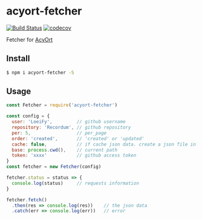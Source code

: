 # acyort-fetcher

[![Build Status](https://travis-ci.org/acyortjs/acyort-fetcher.svg?branch=master)](https://travis-ci.org/acyortjs/acyort-fetcher)
[![codecov](https://codecov.io/gh/acyortjs/acyort-fetcher/branch/master/graph/badge.svg)](https://codecov.io/gh/acyortjs/acyort-fetcher)

Fetcher for [AcyOrt](https://github.com/acyortjs/acyort)

## Install

```bash
$ npm i acyort-fetcher -S
```

## Usage

```js
const Fetcher = require('acyort-fetcher')

const config = {
  user: 'LoeiFy',         // github username
  repository: 'Recordum', // github repository
  per: 5,                 // per_page
  order: 'created',       // 'created' or 'updated'
  cache: false,           // if cache json data. create a json file in current path
  base: process.cwd(),    // current path
  token: 'xxxx'           // github access token
}
const fetcher = new Fetcher(config)

fetcher.status = status => {
  console.log(status)     // requests information
}

fetcher.fetch()
  .then(res => console.log(res))    // the json data
  .catch(err => console.log(err))   // error
```
